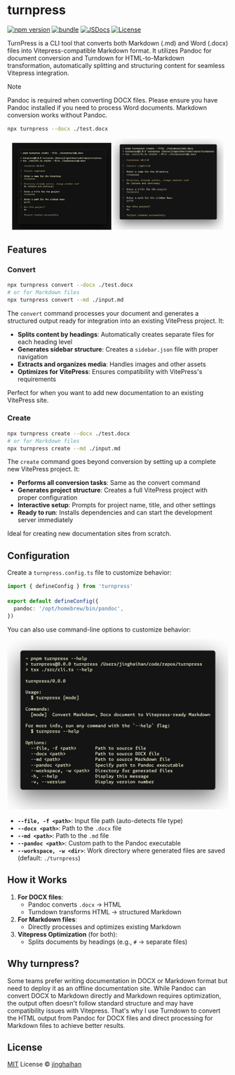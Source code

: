 # turnpress

[![npm version][npm-version-src]][npm-version-href]
[![bundle][bundle-src]][bundle-href]
[![JSDocs][jsdocs-src]][jsdocs-href]
[![License][license-src]][license-href]

TurnPress is a CLI tool that converts both Markdown (.md) and Word (.docx) files into Vitepress-compatible Markdown format. It utilizes Pandoc for document conversion and Turndown for HTML-to-Markdown transformation, automatically splitting and structuring content for seamless Vitepress integration.

> [!NOTE]
> Pandoc is required when converting DOCX files. Please ensure you have Pandoc installed if you need to process Word documents. Markdown conversion works without Pandoc.

```sh
npx turnpress --docx ./test.docx
```

<div align="center">
  <img src="/assets/turnpress.gif" alt="gif" width="45%">
  <img src="/assets/screenshot.png" alt="png" width="50%">
</div>

## Features

### Convert

```sh
npx turnpress convert --docx ./test.docx
# or for Markdown files
npx turnpress convert --md ./input.md
```

The `convert` command processes your document and generates a structured output ready for integration into an existing VitePress project. It:

- **Splits content by headings**: Automatically creates separate files for each heading level
- **Generates sidebar structure**: Creates a `sidebar.json` file with proper navigation
- **Extracts and organizes media**: Handles images and other assets
- **Optimizes for VitePress**: Ensures compatibility with VitePress's requirements

Perfect for when you want to add new documentation to an existing VitePress site.

### Create

```sh
npx turnpress create --docx ./test.docx
# or for Markdown files
npx turnpress create --md ./input.md
```

The `create` command goes beyond conversion by setting up a complete new VitePress project. It:

- **Performs all conversion tasks**: Same as the convert command
- **Generates project structure**: Creates a full VitePress project with proper configuration
- **Interactive setup**: Prompts for project name, title, and other settings
- **Ready to run**: Installs dependencies and can start the development server immediately

Ideal for creating new documentation sites from scratch.

## Configuration

Create a `turnpress.config.ts` file to customize behavior:

```ts
import { defineConfig } from 'turnpress'

export default defineConfig({
  pandoc: '/opt/homebrew/bin/pandoc',
})
```

You can also use command-line options to customize behavior:

<p align='center'>
<img src='./assets/help.png' />
</p>

- **`--file, -f <path>`**: Input file path (auto-detects file type)
- **`--docx <path>`**: Path to the `.docx` file
- **`--md <path>`**: Path to the `.md` file
- **`--pandoc <path>`**: Custom path to the Pandoc executable
- **`--workspace, -w <dir>`**: Work directory where generated files are saved (default: `./turnpress`)

## How it Works

1. **For DOCX files**:
   - Pandoc converts `.docx` → HTML
   - Turndown transforms HTML → structured Markdown
2. **For Markdown files**:
   - Directly processes and optimizes existing Markdown
3. **Vitepress Optimization** (for both):
   - Splits documents by headings (e.g., `#` → separate files)

## Why turnpress?

Some teams prefer writing documentation in DOCX or Markdown format but need to deploy it as an offline documentation site. While Pandoc can convert DOCX to Markdown directly and Markdown requires optimization, the output often doesn't follow standard structure and may have compatibility issues with Vitepress. That's why I use Turndown to convert the HTML output from Pandoc for DOCX files and direct processing for Markdown files to achieve better results.

## License

[MIT](./LICENSE) License © [jinghaihan](https://github.com/jinghaihan)

<!-- Badges -->

[npm-version-src]: https://img.shields.io/npm/v/turnpress?style=flat&colorA=080f12&colorB=1fa669
[npm-version-href]: https://npmjs.com/package/turnpress
[npm-downloads-src]: https://img.shields.io/npm/dm/turnpress?style=flat&colorA=080f12&colorB=1fa669
[npm-downloads-href]: https://npmjs.com/package/turnpress
[bundle-src]: https://img.shields.io/bundlephobia/minzip/turnpress?style=flat&colorA=080f12&colorB=1fa669&label=minzip
[bundle-href]: https://bundlephobia.com/result?p=turnpress
[license-src]: https://img.shields.io/badge/license-MIT-blue.svg?style=flat&colorA=080f12&colorB=1fa669
[license-href]: https://github.com/jinghaihan/turnpress/LICENSE
[jsdocs-src]: https://img.shields.io/badge/jsdocs-reference-080f12?style=flat&colorA=080f12&colorB=1fa669
[jsdocs-href]: https://www.jsdocs.io/package/turnpress
